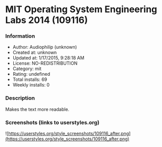 # MIT Operating System Engineering Labs 2014 (109116)

### Information
- Author: Audiophilip (unknown)
- Created at: unknown
- Updated at: 1/17/2015, 9:28:18 AM
- License: NO-REDISTRIBUTION
- Category: mit
- Rating: undefined
- Total installs: 69
- Weekly installs: 0


### Description
Makes the text more readable.


### Screenshots (links to userstyles.org)
![https://userstyles.org/style_screenshots/109116_after.png](https://userstyles.org/style_screenshots/109116_after.png)


